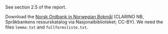 See section 2.5 of the report.

Download the [Norsk Ordbank in Norwegian Bokmål](https://www.nb.no/sprakbanken/show?serial=oai%3Anb.no%3Asbr-5) (CLARINO NB, Språkbankens ressurskatalog via Nasjonalbiblioteket; CC-BY).
We need the files `lemma.txt` and `fullformsliste.txt`.
